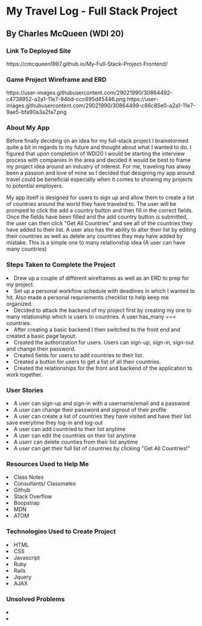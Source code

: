 <h1>My Travel Log - Full Stack Project</h1>

<h2>By Charles McQueen (WDI 20)</h2>

<h3>Link To Deployed Site</h3>
https://cmcqueen1987.github.io/My-Full-Stack-Project-Frontend/

<h3>Game Project Wireframe and ERD</h3>
https://user-images.githubusercontent.com/29021990/30864492-c4738952-a2a1-11e7-94bd-ccc695d45446.png
https://user-images.githubusercontent.com/29021990/30864499-c86c85e0-a2a1-11e7-9ae5-bfa90a3a2fa7.png

<h3>About My App</h3>

<p>Before finally deciding on an idea for my full-stack project I brainstormed quite a bit in regards to my future and thought about what I wanted to do. I figured that upon completion of WDI20 I would be starting the interview process with companies in the area and decided it would be best to frame my project idea around an industry of interest. For me, traveling has alway been a passion and love of mine so I decided that designing my app around travel could be beneficial especially when it comes to showing my projects to potential employers.

My app itself is designed for users to sign up and allow them to create a list of countries around the world they have traveled to. The user will be promped to click the add a country button and then fill in the correct fields. Once the fields have been filled and the add country button is submitted, the user can then click "Get All Countries" and see all of the countries they have added to their list. A user also has the ability to alter their list by editing their countries as well as delete any countries they may have added by mistake. This is a simple one to many relationship idea (A user can have many countries)</p>

<h3>Steps Taken to Complete the Project</h3>
    <li>Drew up a couple of different wireframes as well as an ERD to prep for my project.</li>
    <li>Set up a personal workflow schedule with deadlines in which I wanted to hit. Also made a personal requriements checklist to help keep me organized.</li>
    <li>Decided to attack the backend of my project first by creating my one to many relationship which is users to countries. A user has_many ==< countries.</li>
    <li>After creating a basic backend I then switched to the front end and created a basic page layout.</li>
    <li>Created the authorization for users. Users can sign-up, sign-in, sign-out and change their password.</li>
    <li>Created fields for users to add countries to their list.</li>
    <li>Created a button for users to get a list of all their countries.</li>
    <li>Created the relationships for the front and backend of the application to work together.</li>

<h3>User Stories</h3>
    <li>A user can sign-up and sign-in with a username/email and a password</li>
    <li>A user can change their password and signout of their profile</li>
    <li>A user can create a list of countries they have visited and have their list save everytime they log-in and    log-out</li>
    <li>A user can add countried to their list anytime</li>
    <li>A user can edit the countries on their list anytime</li>
    <li>A userr can delete counties from their list anytime</li>
    <li>A user can get their full list of countries by clicking "Get All Countries!"</li>

<h3>Resources Used to Help Me</h3>
    <li>Class Notes</li>
    <li>Consultants/ Classmates</li>
    <li>Github</li>
    <li>Stack Overflow</li>
    <li>Boopstrap</li>
    <li>MDN</li>
    <li>ATOM</li>

<h3>Technologies Used to Create Project</h3>
  <li>HTML</li>
  <Li>CSS</Li>
  <li>Javascript</li>
  <li>Ruby</li>
  <li>Rails</li>
  <li>Jquery</li>
  <li>AJAX</li>


<h3>Unsolved Problems</h3>
<li></li>
<li></li>
